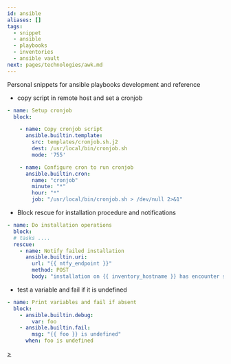 ```yaml
---
id: ansible
aliases: []
tags:
  - snippet
  - ansible
  - playbooks
  - inventories
  - ansible vault
next: pages/technologies/awk.md
---
```


Personal snippets for ansible playbooks development and reference

- copy script in remote host and set a cronjob

```yaml
- name: Setup cronjob
  block:

    - name: Copy cronjob script
      ansible.builtin.template:
        src: templates/cronjob.sh.j2
        dest: /usr/local/bin/cronjob.sh
        mode: '755'

    - name: Configure cron to run cronjob
      ansible.builtin.cron:
        name: "cronjob"
        minute: "*"
        hour: "*"
        job: "/usr/local/bin/cronjob.sh > /dev/null 2>&1"
```

- Block rescue for installation procedure and notifications

```yaml
- name: Do installation operations
  block:
  # tasks ....
  rescue:
    - name: Notify failed installation
      ansible.builtin.uri:
        url: "{{ ntfy_endpoint }}"
        method: POST
        body: "installation on {{ inventory_hostname }} has encounter some issues"
```

- test a variable and fail if it is undefined

```yaml
- name: Print variables and fail if absent
  block:
    - ansible.builtin.debug:
        var: foo
    - ansible.builtin.fail:
        msg: "{{ foo }} is undefined"
      when: foo is undefined
```
[>](pages/technologies/awk.md)
